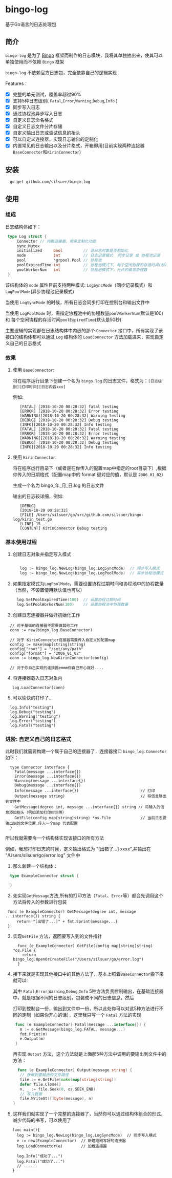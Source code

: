 # bingo-log

基于Go语言的日志处理包

## 简介

`bingo-log` 是为了 [Bingo](https://github.com/silsuer/bingo) 框架而制作的日志模块，我将其单独抽出来，使其可以单独使用而不依赖 `Bingo` 框架

`bingo-log` 不依赖官方日志包，完全依靠自己的逻辑实现

Features：

  - [x] 完整的单元测试，覆盖率超过90%
  - [x] 支持5种日志级别( `Fatal`,`Error`,`Warning`,`Debug`,`Info` )
  - [x] 同步写入日志
  - [x] 通过协程池异步写入日志
  - [x] 自定义日志命名格式
  - [x] 自定义日志文件分片存储
  - [x] 自定义输出日志或调试信息的抬头
  - [x] 可以自定义连接器，实现日志输出的定制化
  - [x] 内置常见的日志输出以及分片格式，开箱即用(目前实现两种连接器 `BaseConnector`和`KirinConnector`)

## 安装

```
  go get github.com/silsuer/bingo-log
```

## 使用

### 组成

日志结构体如下：

```go
 type Log struct {
	 Connector // 内嵌连接器，用来定制化功能
	 sync.Mutex
	 initialized     bool         // 该日志对象是否初始化
	 mode            int          // 日志记录模式  同步记录 或 协程池记录
	 pool            *grpool.Pool // 协程池
	 poolExpiredTime int          // 协程池模式下，每个空闲协程的存活时间(秒)
	 poolWorkerNum   int          // 协程池模式下，允许的最高协程数
 }
```

该结构体的 `mode` 属性目前支持两种模式: `LogSyncMode`（同步记录模式）和 `LogPoolMode`(异步协程池记录模式)

当使用 `LogSyncMode` 的时候，所有日志会同步打印在控制台和输出文件中

当使用 `LogPoolMode` 时，需指定协程池中的协程数量`poolWorkerNum`(默认是100) 和 每个空闲协程的存活时间`poolExpiredTime`(默认是50秒)

主要逻辑的实现都在日志结构体中内嵌的那个 `Connector` 接口中，所有实现了该接口的结构体都可以通过 `Log` 结构体的 `LoadConnector` 方法加载进来，实现自定义自己的日志格式

### 效果

1. 使用 `BaseConnector`:

   将在程序运行目录下创建一个名为 `bingo.log` 的日志文件，格式为：`[日志级别][打印时间][日志内容xxx]`

   例如:

   ```
      [FATAL] [2018-10-20 00:28:32] fatal testing
      [ERROR] [2018-10-20 00:28:32] Error testing
      [WARNING][2018-10-20 00:28:32] Warning testing
      [DEBUG] [2018-10-20 00:28:32] Debug testing
      [INFO][2018-10-20 00:28:32] Info testing
      [FATAL] [2018-10-20 00:28:32] Fatal testing
      [ERROR] [2018-10-20 00:28:32] Error testing
      [WARNING][2018-10-20 00:28:32] Warning testing
      [DEBUG] [2018-10-20 00:28:32] Debug testing
      [INFO][2018-10-20 00:28:32] Info testing
   ```

2. 使用 `KirinConnector`:

   将在程序运行目录下（或者是在你传入的配置map中指定的root目录下）,根据你传入的日期格式（配置map中的 format 键对应的值，默认是 `2006_01_02`）

   生成一个名为 bingo_年_月_日.log 的日志文件

   输出的日志较详细，例如:

   ```
      [DEBUG]
      [2018-10-20 00:28:32]
      [FILE] /Users/silsuer/go/src/github.com/silsuer/bingo-log/kirin_test.go
      [LINE] 15
      [CONTENT] KirinConnector Debug testing
   ```

### 基本使用过程

1. 创建日志对象并指定写入模式

   ```go

      log := bingo_log.NewLog(bingo_log.LogSyncMode)  // 同步写入模式
      log := bingo_log.NewLog(bingo_log.LogPoolMode)  // 异步协程池模式

   ```

2. 如果指定模式为`LogPoolMode`，需要设置协程过期时间和协程池中的协程数量（当然，不设置使用默认值也可以）

  ```go
       log.SetPoolExpiredTime(100)  // 设置协程过期时间
       log.SetPoolWorkerNum(100)    // 设置协程池中协程数量
  ```

3. 创建日志连接器并做好初始化工作

  ```
    // 对于基础的连接器不需要做其他工作
    conn := new(bingo_log.BaseConnector)

    // 对于 KirinConnector连接器需要传入自定义的配置map
    config := make(map[string]string)
    config["root"] = "/set/any/path"
    config["format"] = "2006_01_02"
    conn := bingo_log.NewKirinConnector(config)

    // 对于你自己实现的连接器emmm你自己开心就好....
  ```

4. 将连接器载入日志对象内

  ```
     log.LoadConnector(conn)
  ```

5. 可以愉快的打印了...

  ```
    log.Info("testing")
    log.Debug("testing")
    log.Warning("testing")
    log.Error("testing")
    log.Fatal("testing")
  ```


### 进阶: 自定义自己的日志格式

此时我们就需要构建一个属于自己的连接器了，连接器接口 `bingo_log.Connector` 如下：

```
  type Connector interface {
  	Fatal(message ...interface{})
  	Error(message ...interface{})
  	Warning(message ...interface{})
  	Debug(message ...interface{})
  	Info(message ...interface{})                           // 打印
  	Output(message string)                                 // 将信息输出到文件中
  	GetMessage(degree int, message ...interface{}) string // 将输入的信息添加抬头（例如添加打印时间等）
  	GetFile(config map[string]string) *os.File             // 当前日志要输出到的文件位置,传入一个map 代表配置
  }
```

所以我就需要令一个结构体实现该接口的所有方法

例如，我想打印日志的时候，定义输出格式为 "[出错了...] xxxx",并输出在 "/Users/silsuer/go/error.log" 文件中

1. 那么新建一个结构体：

 ```go
   type ExampleConnector struct {

   }
 ```

2. 先实现`GetMessage`方法,所有的打印方法（`Fatal`、`Error`等）都会先调用这个方法将传入的参数进行包装

  ```
   func (e ExampleConnector) GetMessage(degree int, message ...interface{}) string {
	   return "[出错了...]" + fmt.Sprint(message...)
   }
  ```

3. 实现`GetFile` 方法，返回要写入到的文件指针

   ```
     func (e ExampleConnector) GetFile(config map[string]string) *os.File {
	   return bingo_log.OpenOrCreateFile("/Users/silsuer/go/error.log")
     }
   ```

4. 接下来就是实现其他接口中的其他方法了，基本上照着`BaseConnector`搬下来就可以:

   其中 `Fatal`,`Error`,`Warning`,`Debug`,`Info` 5种方法负责控制输出，在基础连接器中，就是根据不同的日志级别，包装成不同的日志信息，然后

   打印到控制台一份，输出到文件中一份，所以此处你可以对这5种方法进行不同的定制（如果你开心的话），这里我只写一个 `Fatal` 方法的实现

   ```go
    func (e ExampleConnector) Fatal(message ...interface{}) {
   	  m := e.GetMessage(bingo_log.FATAL, message...)
   	  fmt.Print(m)
   	  e.Output(m)
    }
   ```

   再实现 `Output` 方法，这个方法就是上面那5种方法中调用的要输出到文件中的方法：

   ```go
     func (e ExampleConnector) Output(message string) {
   	  // 获取到要输出的文件路径
   	  file := e.GetFile(make(map[string]string))
   	  defer file.Close()
   	  n, _ := file.Seek(0, os.SEEK_END)
   	  // 写入数据
   	  file.WriteAt([]byte(message), n)
   }
   ```

5. 这样我们就实现了一个完整的连接器了，当然你可以通过结构体组合的形式，减少代码的书写，可以使用了

```
   func main(){
     log := bingo_log.NewLog(bingo_log.LogSyncMode)  // 同步写入模式
     e := new(ExampleConnector)  // 新建刚刚写好的连接器
     log.LoadConnector(e)        // 加载连接器

     log.Info("成功了...")
     log.Fatal("成功了...")
     // ......
   }
```














